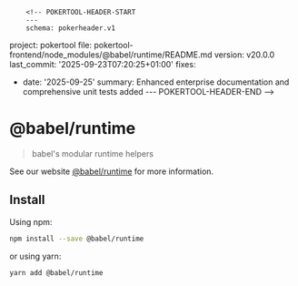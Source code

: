        <!-- POKERTOOL-HEADER-START
        ---
        schema: pokerheader.v1
project: pokertool
file: pokertool-frontend/node_modules/@babel/runtime/README.md
version: v20.0.0
last_commit: '2025-09-23T07:20:25+01:00'
fixes:
- date: '2025-09-25'
  summary: Enhanced enterprise documentation and comprehensive unit tests added
        ---
        POKERTOOL-HEADER-END -->
# @babel/runtime

> babel's modular runtime helpers

See our website [@babel/runtime](https://babeljs.io/docs/babel-runtime) for more information.

## Install

Using npm:

```sh
npm install --save @babel/runtime
```

or using yarn:

```sh
yarn add @babel/runtime
```
